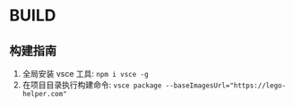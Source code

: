 # BUILD

## 构建指南

1. 全局安装 vsce 工具: `npm i vsce -g`
2. 在项目目录执行构建命令: `vsce package --baseImagesUrl="https://lego-helper.com"`
